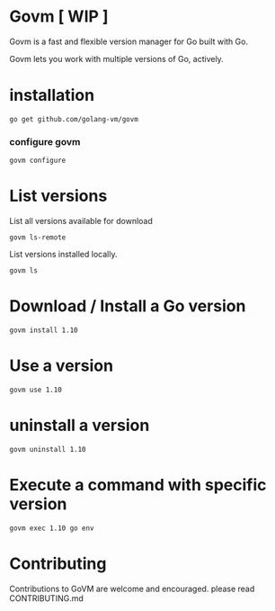 # Govm [ WIP ]
Govm is a fast and flexible version manager for Go built with Go.

Govm lets you work with multiple versions of Go, actively.


# installation

```
go get github.com/golang-vm/govm
```
### configure govm
```
govm configure
```

# List versions
List all versions available for download
```
govm ls-remote
```

List versions installed locally.
```
govm ls
```

# Download / Install a Go version
```
govm install 1.10
```

# Use a version
```
govm use 1.10
```

# uninstall a version
```
govm uninstall 1.10
```

# Execute a command with specific version
```
govm exec 1.10 go env
```

# Contributing

Contributions to GoVM are welcome and encouraged.  please read CONTRIBUTING.md